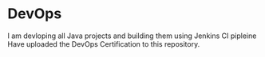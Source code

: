 # DevOps
I am devloping all Java projects and building them using Jenkins CI pipleine
Have uploaded the DevOps Certification to this repository.
